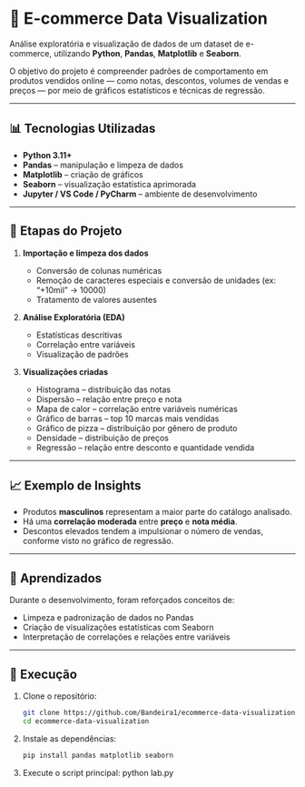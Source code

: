 # 🛒 E-commerce Data Visualization

Análise exploratória e visualização de dados de um dataset de e-commerce, utilizando **Python**, **Pandas**, **Matplotlib** e **Seaborn**.

O objetivo do projeto é compreender padrões de comportamento em produtos vendidos online — como notas, descontos, volumes de vendas e preços — por meio de gráficos estatísticos e técnicas de regressão.

---

## 📊 Tecnologias Utilizadas

- **Python 3.11+**
- **Pandas** – manipulação e limpeza de dados  
- **Matplotlib** – criação de gráficos  
- **Seaborn** – visualização estatística aprimorada  
- **Jupyter / VS Code / PyCharm** – ambiente de desenvolvimento  

---

## 🧹 Etapas do Projeto

1. **Importação e limpeza dos dados**
   - Conversão de colunas numéricas
   - Remoção de caracteres especiais e conversão de unidades (ex: “+10mil” → 10000)
   - Tratamento de valores ausentes

2. **Análise Exploratória (EDA)**
   - Estatísticas descritivas
   - Correlação entre variáveis
   - Visualização de padrões

3. **Visualizações criadas**
   - Histograma – distribuição das notas  
   - Dispersão – relação entre preço e nota  
   - Mapa de calor – correlação entre variáveis numéricas  
   - Gráfico de barras – top 10 marcas mais vendidas  
   - Gráfico de pizza – distribuição por gênero de produto  
   - Densidade – distribuição de preços  
   - Regressão – relação entre desconto e quantidade vendida  

---

## 📈 Exemplo de Insights

- Produtos **masculinos** representam a maior parte do catálogo analisado.  
- Há uma **correlação moderada** entre **preço** e **nota média**.  
- Descontos elevados tendem a impulsionar o número de vendas, conforme visto no gráfico de regressão.  

---

## 🧠 Aprendizados

Durante o desenvolvimento, foram reforçados conceitos de:
- Limpeza e padronização de dados no Pandas  
- Criação de visualizações estatísticas com Seaborn  
- Interpretação de correlações e relações entre variáveis  

---

## 🚀 Execução

1. Clone o repositório:
   ```bash
   git clone https://github.com/Bandeira1/ecommerce-data-visualization.git
   cd ecommerce-data-visualization

2. Instale as dependências:
   ```bash
   pip install pandas matplotlib seaborn

3. Execute o script principal:
   python lab.py
